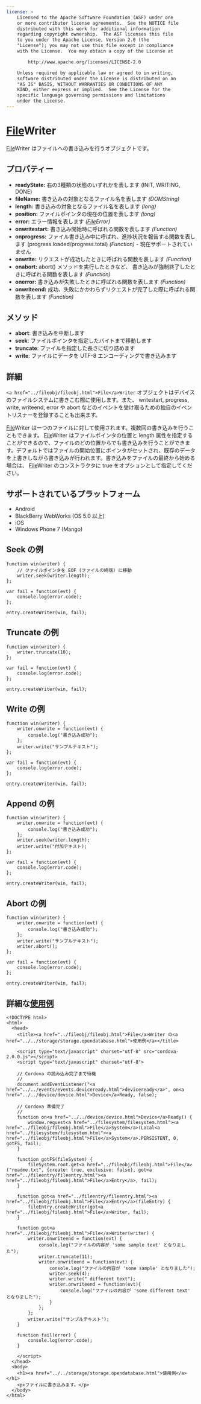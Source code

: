 ```yaml
---
license: >
    Licensed to the Apache Software Foundation (ASF) under one
    or more contributor license agreements.  See the NOTICE file
    distributed with this work for additional information
    regarding copyright ownership.  The ASF licenses this file
    to you under the Apache License, Version 2.0 (the
    "License"); you may not use this file except in compliance
    with the License.  You may obtain a copy of the License at

        http://www.apache.org/licenses/LICENSE-2.0

    Unless required by applicable law or agreed to in writing,
    software distributed under the License is distributed on an
    "AS IS" BASIS, WITHOUT WARRANTIES OR CONDITIONS OF ANY
    KIND, either express or implied.  See the License for the
    specific language governing permissions and limitations
    under the License.
---
```


<a href="../fileobj/fileobj.html">File</a>Writer
==========

<a href="../fileobj/fileobj.html">File</a>Writer はファイルへの書き込みを行うオブジェクトです。

プロパティー
----------

- __readyState:__ 右の3種類の状態のいずれかを表します (INIT, WRITING, DONE)
- __fileName:__ 書き込みの対象となるファイル名を表します _(DOMString)_
- __length:__ 書き込みの対象となるファイル名を表します _(long)_
- __position:__ ファイルポインタの現在の位置を表します _(long)_
- __error:__ エラー情報を表します _(<a href="../fileerror/fileerror.html"><a href="../fileobj/fileobj.html">File</a>Error</a>)_
- __onwritestart:__ 書き込み開始時に呼ばれる関数を表します _(Function)_
- __onprogress:__ ファイル書き込み中に呼ばれ、進捗状況を報告する関数を表します (progress.loaded/progress.total) _(Function)_ - 現在サポートされていません
- __onwrite:__ リクエストが成功したときに呼ばれる関数を表します _(Function)_
- __onabort:__ abort() メソッドを実行したときなど、 書き込みが強制終了したときに呼ばれる関数を表します _(Function)_
- __onerror:__ 書き込みが失敗したときに呼ばれる関数を表します _(Function)_
- __onwriteend:__ 成功、失敗にかかわらずリクエストが完了した際に呼ばれる関数を表します _(Function)_

メソッド
-------

- __abort__: 書き込みを中断します
- __seek__: ファイルポインタを指定したバイトまで移動します
- __truncate__: ファイルを指定した長さに切り詰めます
- __write__: ファイルにデータを UTF-8 エンコーディングで書き込みます

詳細
-------

`<a href="../fileobj/fileobj.html">File</a>Writer` オブジェクトはデバイスのファイルシステムに書きこむ際に使用します。また、 writestart, progress, write, writeend, error や abort などのイベントを受け取るための独自のイベントリスナーを登録することも出来ます。

<a href="../fileobj/fileobj.html">File</a>Writer は一つのファイルに対して使用されます。複数回の書き込みを行うこともできます。 <a href="../fileobj/fileobj.html">File</a>Writer はファイルポインタの位置と length 属性を指定することができるので、ファイルのどの位置からでも書き込みを行うことができます。デフォルトではファイルの開始位置にポインタがセットされ、既存のデータを上書きしながら書き込みが行われます。書き込みをファイルの最終から始める場合は、 <a href="../fileobj/fileobj.html">File</a>Writer のコンストラクタに true をオプションとして指定してください。

サポートされているプラットフォーム
-------------------

- Android
- BlackBerry WebWorks (OS 5.0 以上)
- iOS
- Windows Phone 7 (Mango)

Seek の例
------------------------------

    function win(writer) {
        // ファイルポインタを EOF (ファイルの終端) に移動
        writer.seek(writer.length);
    };

    var fail = function(evt) {
        console.log(error.code);
    };

    entry.createWriter(win, fail);

Truncate の例
--------------------------

    function win(writer) {
        writer.truncate(10);
    };

    var fail = function(evt) {
        console.log(error.code);
    };

    entry.createWriter(win, fail);

Write の例
-------------------

    function win(writer) {
        writer.onwrite = function(evt) {
            console.log("書き込み成功");
        };
        writer.write("サンプルテキスト");
    };

    var fail = function(evt) {
        console.log(error.code);
    };

    entry.createWriter(win, fail);

Append の例
--------------------

    function win(writer) {
        writer.onwrite = function(evt) {
            console.log("書き込み成功");
        };
        writer.seek(writer.length);
        writer.write("付加テキスト);
    };

    var fail = function(evt) {
        console.log(error.code);
    };

    entry.createWriter(win, fail);

Abort の例
-------------------

    function win(writer) {
        writer.onwrite = function(evt) {
            console.log("書き込み成功");
        };
        writer.write("サンプルテキスト");
        writer.abort();
    };

    var fail = function(evt) {
        console.log(error.code);
    };

    entry.createWriter(win, fail);

詳細な<a href="../../storage/storage.opendatabase.html">使用例</a>
------------
    <!DOCTYPE html>
    <html>
      <head>
        <title><a href="../fileobj/fileobj.html">File</a>Writer の<a href="../../storage/storage.opendatabase.html">使用例</a></title>

        <script type="text/javascript" charset="utf-8" src="cordova-2.0.0.js"></script>
        <script type="text/javascript" charset="utf-8">

        // Cordova の読み込み完了まで待機
        //
        document.addEventListener("<a href="../../events/events.deviceready.html">deviceready</a>", on<a href="../../device/device.html">Device</a>Ready, false);

        // Cordova 準備完了
        //
        function on<a href="../../device/device.html">Device</a>Ready() {
            window.request<a href="../filesystem/filesystem.html"><a href="../fileobj/fileobj.html">File</a>System</a>(Local<a href="../filesystem/filesystem.html"><a href="../fileobj/fileobj.html">File</a>System</a>.PERSISTENT, 0, gotFS, fail);
        }

        function gotFS(fileSystem) {
            fileSystem.root.get<a href="../fileobj/fileobj.html">File</a>("readme.txt", {create: true, exclusive: false}, got<a href="../fileentry/fileentry.html"><a href="../fileobj/fileobj.html">File</a>Entry</a>, fail);
        }

        function got<a href="../fileentry/fileentry.html"><a href="../fileobj/fileobj.html">File</a>Entry</a>(fileEntry) {
            fileEntry.createWriter(got<a href="../fileobj/fileobj.html">File</a>Writer, fail);
        }

        function got<a href="../fileobj/fileobj.html">File</a>Writer(writer) {
            writer.onwriteend = function(evt) {
                console.log("ファイルの内容が 'some sample text' となりました");
                writer.truncate(11); 
                writer.onwriteend = function(evt) {
                    console.log("ファイルの内容が 'some sample' となりました");
                    writer.seek(4);
                    writer.write(" different text");
                    writer.onwriteend = function(evt){
                        console.log("ファイルの内容が 'some different text' となりました");
                    }
                };
            };
            writer.write("サンプルテキスト");
        }

        function fail(error) {
            console.log(error.code);
        }

        </script>
      </head>
      <body>
        <h1><a href="../../storage/storage.opendatabase.html">使用例</a></h1>
        <p>ファイルに書き込みます。</p>
      </body>
    </html>
